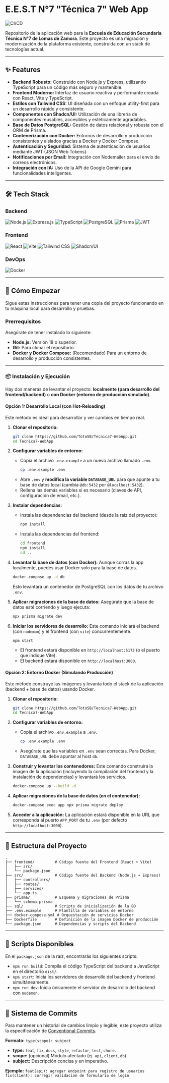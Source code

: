# E.E.S.T N°7 "Técnica 7" Web App

![CI/CD](https://img.shields.io/badge/CI%2FCD-WIP-orange?style=for-the-badge)

Repositorio de la aplicación web para la **Escuela de Educación Secundaria Técnica N°7 de Lomas de Zamora**. Este proyecto es una migración y modernización de la plataforma existente, construida con un stack de tecnologías actual.

---

## ✨ Features

- **Backend Robusto:** Construido con Node.js y Express, utilizando TypeScript para un código más seguro y mantenible.
- **Frontend Moderno:** Interfaz de usuario reactiva y performante creada con React, Vite y TypeScript.
- **Estilos con Tailwind CSS:** UI diseñada con un enfoque utility-first para un desarrollo rápido y consistente.
- **Componentes con Shadcn/UI:** Utilización de una librería de componentes reusables, accesibles y estéticamente agradables.
- **Base de Datos PostgreSQL:** Gestión de datos relacional y robusta con el ORM de Prisma.
- **Contenerización con Docker:** Entornos de desarrollo y producción consistentes y aislados gracias a Docker y Docker Compose.
- **Autenticación y Seguridad:** Sistema de autenticación de usuarios mediante JWT (JSON Web Tokens).
- **Notificaciones por Email:** Integración con Nodemailer para el envío de correos electrónicos.
- **Integración con IA:** Uso de la API de Google Gemini para funcionalidades inteligentes.

---

## 🛠️ Tech Stack

### Backend
![Node.js](https://img.shields.io/badge/Node.js-339933?style=for-the-badge&logo=nodedotjs&logoColor=white)
![Express.js](https://img.shields.io/badge/Express.js-000000?style=for-the-badge&logo=express&logoColor=white)
![TypeScript](https://img.shields.io/badge/TypeScript-3178C6?style=for-the-badge&logo=typescript&logoColor=white)
![PostgreSQL](https://img.shields.io/badge/PostgreSQL-4169E1?style=for-the-badge&logo=postgresql&logoColor=white)
![Prisma](https://img.shields.io/badge/Prisma-2D3748?style=for-the-badge&logo=prisma&logoColor=white)
![JWT](https://img.shields.io/badge/JWT-000000?style=for-the-badge&logo=jsonwebtokens&logoColor=white)

### Frontend
![React](https://img.shields.io/badge/React-20232A?style=for-the-badge&logo=react&logoColor=61DAFB)
![Vite](https://img.shields.io/badge/Vite-646CFF?style=for-the-badge&logo=vite&logoColor=white)
![Tailwind CSS](https://img.shields.io/badge/Tailwind_CSS-38B2AC?style=for-the-badge&logo=tailwind-css&logoColor=white)
![Shadcn/UI](https://img.shields.io/badge/shadcn%2Fui-000000?style=for-the-badge&logo=shadcnui&logoColor=white)

### DevOps
![Docker](https://img.shields.io/badge/Docker-2496ED?style=for-the-badge&logo=docker&logoColor=white)

---

## 🚀 Cómo Empezar

Sigue estas instrucciones para tener una copia del proyecto funcionando en tu máquina local para desarrollo y pruebas.

### Prerrequisitos

Asegúrate de tener instalado lo siguiente:

- **Node.js:** Versión 18 o superior.
- **Git:** Para clonar el repositorio.
- **Docker y Docker Compose:** (Recomendado) Para un entorno de desarrollo y producción consistentes.

---

### 📦 Instalación y Ejecución

Hay dos maneras de levantar el proyecto: **localmente (para desarrollo del frontend/backend)** o **con Docker (entorno de producción simulado)**.

#### Opción 1: Desarrollo Local (con Hot-Reloading)

Este método es ideal para desarrollar y ver cambios en tiempo real.

1.  **Clonar el repositorio:**
    ```bash
    git clone https://github.com/TotoSB/Tecnica7-WebApp.git
    cd Tecnica7-WebApp
    ```

2.  **Configurar variables de entorno:**
    - Copia el archivo `.env.example` a un nuevo archivo llamado `.env`.
      ```bash
      cp .env.example .env
      ```
    - Abre `.env` y **modifica la variable `DATABASE_URL`** para que apunte a tu base de datos local (cambia `@db:5432` por `@localhost:5432`).
    - Rellena las demás variables si es necesario (claves de API, configuración de email, etc.).

3.  **Instalar dependencias:**
    - Instala las dependencias del backend (desde la raíz del proyecto):
      ```bash
      npm install
      ```
    - Instala las dependencias del frontend:
      ```bash
      cd frontend
      npm install
      cd ..
      ```

4.  **Levantar la base de datos (con Docker):**
    Aunque corras la app localmente, puedes usar Docker solo para la base de datos.
    ```bash
    docker-compose up -d db
    ```
    Esto levantará un contenedor de PostgreSQL con los datos de tu archivo `.env`.

5.  **Aplicar migraciones de la base de datos:**
    Asegúrate que la base de datos esté corriendo y luego ejecuta:
    ```bash
    npx prisma migrate dev
    ```

6.  **Iniciar los servidores de desarrollo:**
    Este comando iniciará el backend (con `nodemon`) y el frontend (con `vite`) concurrentemente.
    ```bash
    npm start
    ```
    - El frontend estará disponible en `http://localhost:5173` (o el puerto que indique Vite).
    - El backend estará disponible en `http://localhost:3000`.

#### Opción 2: Entorno Docker (Simulando Producción)

Este método construye las imágenes y levanta todo el stack de la aplicación (backend + base de datos) usando Docker.

1.  **Clonar el repositorio:**
    ```bash
    git clone https://github.com/TotoSB/Tecnica7-WebApp.git
    cd Tecnica7-WebApp
    ```

2.  **Configurar variables de entorno:**
    - Copia el archivo `.env.example` a `.env`.
      ```bash
      cp .env.example .env
      ```
    - Asegúrate que las variables en `.env` sean correctas. Para Docker, `DATABASE_URL` debe apuntar al host `db`.

3.  **Construir y levantar los contenedores:**
    Este comando construirá la imagen de la aplicación (incluyendo la compilación del frontend y la instalación de dependencias) y levantará los servicios.
    ```bash
    docker-compose up --build -d
    ```

4.  **Aplicar migraciones de la base de datos (en el contenedor):**
    ```bash
    docker-compose exec app npx prisma migrate deploy
    ```

5.  **Acceder a la aplicación:**
    La aplicación estará disponible en la URL que corresponda al puerto `APP_PORT` de tu `.env` (por defecto `http://localhost:3000`).

---

## 📂 Estructura del Proyecto

```
.
├── frontend/         # Código fuente del Frontend (React + Vite)
│   ├── src/
│   └── package.json
├── src/              # Código fuente del Backend (Node.js + Express)
│   ├── controllers/
│   ├── routes/
│   ├── services/
│   └── app.ts
├── prisma/           # Esquema y migraciones de Prisma
│   └── schema.prisma
├── sql/              # Scripts de inicialización de la BD
├── .env.example      # Plantilla de variables de entorno
├── docker-compose.yml # Orquestación de servicios Docker
├── Dockerfile        # Definición de la imagen Docker de producción
└── package.json      # Dependencias y scripts del Backend
```

---

## 📜 Scripts Disponibles

En el `package.json` de la raíz, encontrarás los siguientes scripts:

- `npm run build`: Compila el código TypeScript del backend a JavaScript en el directorio `dist/`.
- `npm start`: Inicia los servidores de desarrollo del backend y frontend simultáneamente.
- `npm run dev`: Inicia únicamente el servidor de desarrollo del backend con `nodemon`.

---

## 💬 Sistema de Commits

Para mantener un historial de cambios limpio y legible, este proyecto utiliza la especificación de [Conventional Commits](https://www.conventionalcommits.org/en/v1.0.0/).

**Formato:** `type(scope): subject`

- **type:** `feat`, `fix`, `docs`, `style`, `refactor`, `test`, `chore`.
- **scope:** (opcional) Módulo afectado (ej. `api`, `client`, `db`).
- **subject:** Descripción concisa y en imperativo.

**Ejemplo:**
`feat(api): agregar endpoint para registro de usuarios`
`fix(client): corregir validación de formulario de login`
